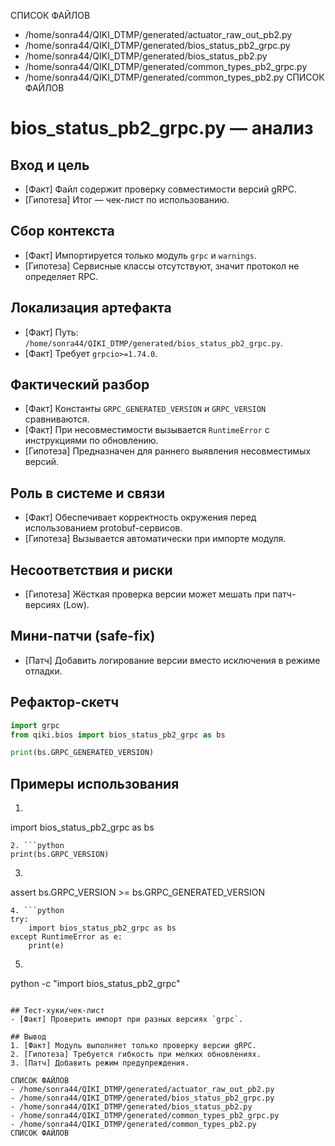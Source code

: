 СПИСОК ФАЙЛОВ
- /home/sonra44/QIKI_DTMP/generated/actuator_raw_out_pb2.py
- /home/sonra44/QIKI_DTMP/generated/bios_status_pb2_grpc.py
- /home/sonra44/QIKI_DTMP/generated/bios_status_pb2.py
- /home/sonra44/QIKI_DTMP/generated/common_types_pb2_grpc.py
- /home/sonra44/QIKI_DTMP/generated/common_types_pb2.py
СПИСОК ФАЙЛОВ

# bios_status_pb2_grpc.py — анализ

## Вход и цель
- [Факт] Файл содержит проверку совместимости версий gRPC.
- [Гипотеза] Итог — чек-лист по использованию.

## Сбор контекста
- [Факт] Импортируется только модуль `grpc` и `warnings`.
- [Гипотеза] Сервисные классы отсутствуют, значит протокол не определяет RPC.

## Локализация артефакта
- [Факт] Путь: `/home/sonra44/QIKI_DTMP/generated/bios_status_pb2_grpc.py`.
- [Факт] Требует `grpcio>=1.74.0`.

## Фактический разбор
- [Факт] Константы `GRPC_GENERATED_VERSION` и `GRPC_VERSION` сравниваются.
- [Факт] При несовместимости вызывается `RuntimeError` с инструкциями по обновлению.
- [Гипотеза] Предназначен для раннего выявления несовместимых версий.

## Роль в системе и связи
- [Факт] Обеспечивает корректность окружения перед использованием protobuf-сервисов.
- [Гипотеза] Вызывается автоматически при импорте модуля.

## Несоответствия и риски
- [Гипотеза] Жёсткая проверка версии может мешать при патч-версиях (Low).

## Мини-патчи (safe-fix)
- [Патч] Добавить логирование версии вместо исключения в режиме отладки.

## Рефактор-скетч
```python
import grpc
from qiki.bios import bios_status_pb2_grpc as bs

print(bs.GRPC_GENERATED_VERSION)
```

## Примеры использования
1. ```python
import bios_status_pb2_grpc as bs
```
2. ```python
print(bs.GRPC_VERSION)
```
3. ```python
assert bs.GRPC_VERSION >= bs.GRPC_GENERATED_VERSION
```
4. ```python
try:
    import bios_status_pb2_grpc as bs
except RuntimeError as e:
    print(e)
```
5. ```bash
python -c "import bios_status_pb2_grpc"
```

## Тест-хуки/чек-лист
- [Факт] Проверить импорт при разных версиях `grpc`.

## Вывод
1. [Факт] Модуль выполняет только проверку версии gRPC.
2. [Гипотеза] Требуется гибкость при мелких обновлениях.
3. [Патч] Добавить режим предупреждения.

СПИСОК ФАЙЛОВ
- /home/sonra44/QIKI_DTMP/generated/actuator_raw_out_pb2.py
- /home/sonra44/QIKI_DTMP/generated/bios_status_pb2_grpc.py
- /home/sonra44/QIKI_DTMP/generated/bios_status_pb2.py
- /home/sonra44/QIKI_DTMP/generated/common_types_pb2_grpc.py
- /home/sonra44/QIKI_DTMP/generated/common_types_pb2.py
СПИСОК ФАЙЛОВ
